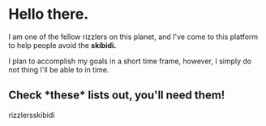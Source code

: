 <h1>Hello there.</h1>
<p>I am one of the fellow rizzlers on this planet, and I've come to this platform to help people avoid the <strong>skibidi.</strong></p>
<p>I plan to accomplish my goals in a short time frame, however, I simply do not thing I'll be able to in time.</p>
<h2>Check *these* lists out, you'll need them!</h2>
<a src="https://github.com/TheReal-Rizzler/rizzler-list">rizzlers</a><a src="https://github.com/TheReal-Rizzler/skibidi-list">skibidi</a>
